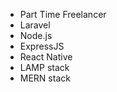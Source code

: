 - Part Time Freelancer
- Laravel
- Node.js
- ExpressJS
- React Native
- LAMP stack
- MERN stack

<a href="https://www.linkedin.com/in/cj-felicitas-851547203/" target="_blank">
